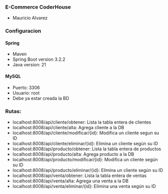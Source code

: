 ### E-Commerce CoderHouse
- Mauricio Alvarez

### Configuracion
#### Spring
- Maven
- Spring Boot version 3.2.2
- Java version: 21

#### MySQL
- Puerto: 3306
- Usuario: root
- Debe ya estar creada la BD

### Rutas:
- localhost:8008/api/cliente/obtener: Lista la tabla entera de clientes
- localhost:8008/api/cliente/alta: Agrega cliente a la DB
- localhost:8008/api/cliente/modificar/{id}: Modifica un cliente segun su ID
- localhost:8008/api/cliente/eliminar/{id}: Elimina un cliente según su ID
- localhost:8008/api/producto/obtener: Lista la tabla entera de productos
- localhost:8008/api/producto/alta: Agrega producto a la DB
- localhost:8008/api/producto/modificar/{id}: Modifica un cliente según su ID
- localhost:8008/api/producto/eliminar/{id}: Elimina un cliente según su ID
- localhost:8008/api/venta/obtener: Lista la tabla entera de ventas 
- localhost:8008/api/venta/alta: Agrega una venta a la DB
- localhost:8008/api/venta/eliminar/{id}: Elimina una venta según su ID

